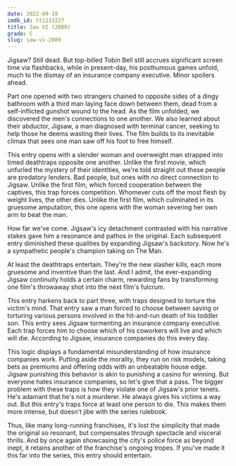 ```yaml
---
date: 2022-09-10
imdb_id: tt1233227
title: Saw VI (2009)
grade: C
slug: saw-vi-2009
---
```


Jigsaw? Still dead. But top-billed Tobin Bell still accrues significant screen time via flashbacks, while in present-day, his posthumous games unfold, much to the dismay of an insurance company executive. Minor spoilers ahead.

<!-- end -->

<span data-imdb-id="tt0387564">Part one</span> opened with two strangers chained to opposite sides of a dingy bathroom with a third man laying face down between them, dead from a self-inflicted gunshot wound to the head. As the film unfolded, we discovered the men's connections to one another. We also learned about their abductor, Jigsaw, a man diagnosed with terminal cancer, seeking to help those he deems wasting their lives. The film builds to its inevitable climax that sees one man saw off his foot to free himself.

This entry opens with a slender woman and overweight man strapped into timed deathtraps opposite one another. Unlike the first movie, which unfurled the mystery of their identities, we're told straight out these people are predatory lenders. Bad people, but ones with no direct connection to Jigsaw. Unlike the first film, which forced cooperation between the captives, this trap forces competition. Whomever cuts off the most flesh by weight lives, the other dies. Unlike the first film, which culminated in its gruesome amputation, this one opens with the woman severing her own arm to beat the man.

How far we've come. Jigsaw's icy detachment contrasted with his narrative stakes gave him a resonance and pathos in the original. Each subsequent entry diminished these qualities by expanding Jigsaw's backstory. Now he's a sympathetic people's champion taking on The Man.

At least the deathtraps entertain. They're the new slasher kills, each more gruesome and inventive than the last. And I admit, the ever-expanding Jigsaw continuity holds a certain charm, rewarding fans by transforming one film's throwaway shot into the next film's fulcrum.

This entry harkens back to <span data-imdb-id="tt0489270">part three</span>, with traps designed to torture the victim's mind. That entry saw a man forced to choose between saving or torturing various persons involved in the hit-and-run death of his toddler son. This entry sees Jigsaw tormenting an insurance company executive. Each trap forces him to choose which of his coworkers will live and which will die. According to Jigsaw, insurance companies do this every day.

This logic displays a fundamental misunderstanding of how insurance companies work. Putting aside the morality, they run on risk models, taking bets as premiums and offering odds with an unbeatable house edge. Jigsaw punishing this behavior is akin to punishing a casino for winning. But everyone hates insurance companies, so let's give that a pass. The bigger problem with these traps is how they violate one of Jigsaw's prior tenets. He's adamant that he's not a murderer. He always gives his victims a way out. But this entry's traps force at least one person to die. This makes them more intense, but doesn't jibe with the series rulebook.

Thus, like many long-running franchises, it's lost the simplicity that made the original so resonant, but compensates through spectacle and visceral thrills. And by once again showcasing the city's police force as beyond inept, it retains another of the franchise's ongoing tropes. If you've made it this far into the series, this entry should entertain.